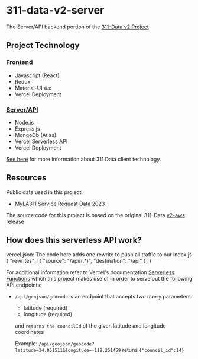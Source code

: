 # 311-data-v2-server
The Server/API backend portion of the [311-Data v2 Project](https://github.com/edwinjue/311-data-v2)

## Project Technology

### [Frontend](https://github.com/edwinjue/311-data-v2)
* Javascript (React)
* Redux
* Material-UI 4.x
* Vercel Deployment

### [Server/API](https://github.com/edwinjue/311-data-v2-server)
* Node.js
* Express.js
* MongoDb (Atlas)
* Vercel Serverless API
* Vercel Deployment


[See here](client/README.md) for more information about 311 Data client technology.

## Resources
Public data used in this project:
* [MyLA311 Service Request Data 2023](https://data.lacity.org/City-Infrastructure-Service-Requests/MyLA311-Service-Request-Data-2023/4a4x-mna2)

The source code for this project is based on the original 311-Data [v2-aws](https://github.com/hackforla/311-data/releases/tag/v2-aws) release


## How does this serverless API work?
vercel.json: The code here adds one rewrite to push all traffic to our index.js
{
  "rewrites": [{ "source": "/api/(.*)", "destination": "/api" }]
}

For additional information refer to Vercel's documentation [Serverless Functions](https://vercel.com/docs/concepts/functions/serverless-functions) which this project makes use of in order to serve out the following API endpoints:
* `/api/geojson/geocode` is an endpoint that accepts two query parameters:
  * latitude (required)
  * longitude (required)
  
  and `returns the councilId` of the given latitude and longitude coordinates
  
  Example:
  `/api/geojson/geocode?latitude=34.051511&longitude=-118.251459` retuns `{"council_id":14}`
  

